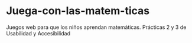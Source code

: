 # Juega-con-las-matem-ticas
Juegos web para que los niños aprendan matemáticas. Prácticas 2 y 3 de Usabilidad y Accesibilidad

